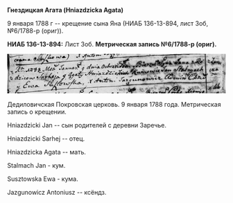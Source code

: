 **Гнездицкая Агата (Hniazdzicka Agata)**

9 января 1788 г -- крещение сына Яна (НИАБ 136-13-894, лист 3об,
№6/1788-р (ориг)).

**НИАБ 136-13-894:** Лист 3об. **Метрическая запись №6/1788-р (ориг).**

![](./media/964df6b4ec41e9ef3d7dcd61f78e7ce1b62b41c0.png)

Дедиловичская Покровская церковь. 9 января 1788 года. Метрическая запись
о крещении.

Hniazdzicki Jan -- сын родителей с деревни Заречье.

Hniazdzicki Sarhej -- отец.

Hniazdzicka Agata -- мать.

Stalmach Jan - кум.

Susztowska Ewa - кума.

Jazgunowicz Antoniusz -- ксёндз.
